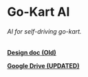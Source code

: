 # Go-Kart AI
###### AI for self-driving go-kart.

__[Design doc (Old)](https://docs.google.com/document/d/1E0Wp-5Nq-G63zqMJN1eicz02d2_IHPn2qQ_b_EkzGG0/edit?usp=sharing)__

__[Google Drive (UPDATED) ](https://drive.google.com/open?id=0B0jf70Ozjo61Y29xN1paZFhmM1k)__
